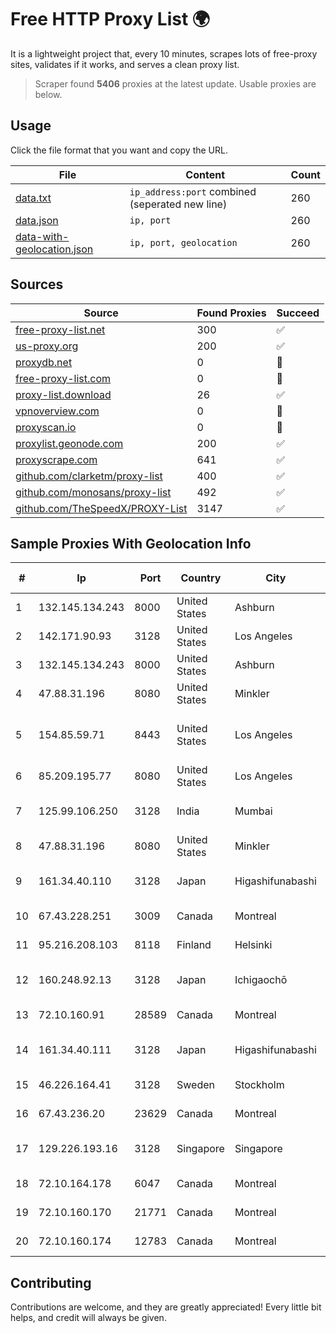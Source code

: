 
# Free HTTP Proxy List 🌍

It is a lightweight project that, every 10 minutes, scrapes lots of free-proxy sites, validates if it works, and serves a clean proxy list.


> Scraper found **5406** proxies at the latest update. Usable proxies are below.

## Usage

Click the file format that you want and copy the URL.


|File|Content|Count|
|----|-------|-----|
|[data.txt](https://raw.githubusercontent.com/themiralay/Proxy-List-World/master/data.txt)|`ip_address:port` combined (seperated new line)|260|
|[data.json](https://raw.githubusercontent.com/themiralay/Proxy-List-World/master/data.json)|`ip, port`|260|
|[data-with-geolocation.json](https://raw.githubusercontent.com/themiralay/Proxy-List-World/master/data-with-geolocation.json)|`ip, port, geolocation`|260|

## Sources

|Source|Found Proxies|Succeed|
|------|-------------|-------|
|[free-proxy-list.net](https://free-proxy-list.net)|300|✅|
|[us-proxy.org](https://www.us-proxy.org)|200|✅|
|[proxydb.net](http://proxydb.net)|0|🚫|
|[free-proxy-list.com](https://free-proxy-list.com/?page=&port=&type%5B%5D=http&type%5B%5D=https&up_time=0&search=Search)|0|🚫|
|[proxy-list.download](https://www.proxy-list.download/HTTP)|26|✅|
|[vpnoverview.com](https://vpnoverview.com/privacy/anonymous-browsing/free-proxy-servers)|0|🚫|
|[proxyscan.io](https://www.proxyscan.io)|0|🚫|
|[proxylist.geonode.com](https://proxylist.geonode.com/api/proxy-list?limit=300&page=1&sort_by=lastChecked&sort_type=desc&protocols=http,https)|200|✅|
|[proxyscrape.com](https://api.proxyscrape.com/v2/?request=displayproxies&protocol=http&timeout=10000&country=all&ssl=all&anonymity=all)|641|✅|
|[github.com/clarketm/proxy-list](https://raw.githubusercontent.com/clarketm/proxy-list/master/proxy-list-raw.txt)|400|✅|
|[github.com/monosans/proxy-list](https://raw.githubusercontent.com/monosans/proxy-list/main/proxies/http.txt)|492|✅|
|[github.com/TheSpeedX/PROXY-List](https://raw.githubusercontent.com/TheSpeedX/PROXY-List/master/http.txt)|3147|✅|


## Sample Proxies With Geolocation Info

|#|Ip|Port|Country|City|Internet Service Provider|
|-|--|----|-------|----|-------------------------|
|1|132.145.134.243|8000|United States|Ashburn|Oracle Corporation|
|2|142.171.90.93|3128|United States|Los Angeles|Multacom Corporation|
|3|132.145.134.243|8000|United States|Ashburn|Oracle Corporation|
|4|47.88.31.196|8080|United States|Minkler|Alibaba.com LLC|
|5|154.85.59.71|8443|United States|Los Angeles|Beijing Baidu Netcom Science and Technology Co., Ltd.|
|6|85.209.195.77|8080|United States|Los Angeles|Stark Industries Solutions LTD|
|7|125.99.106.250|3128|India|Mumbai|Hathway IP over Cable Internet Access|
|8|47.88.31.196|8080|United States|Minkler|Alibaba.com LLC|
|9|161.34.40.110|3128|Japan|Higashifunabashi|NTT PC Communications, Inc.|
|10|67.43.228.251|3009|Canada|Montreal|GloboTech Communications|
|11|95.216.208.103|8118|Finland|Helsinki|Hetzner Online GmbH|
|12|160.248.92.13|3128|Japan|Ichigaochō|NTT PC Communications, Inc.|
|13|72.10.160.91|28589|Canada|Montreal|GloboTech Communications|
|14|161.34.40.111|3128|Japan|Higashifunabashi|NTT PC Communications, Inc.|
|15|46.226.164.41|3128|Sweden|Stockholm|Aeza International LTD|
|16|67.43.236.20|23629|Canada|Montreal|GloboTech Communications|
|17|129.226.193.16|3128|Singapore|Singapore|Tencent Cloud Computing (Beijing) Co|
|18|72.10.164.178|6047|Canada|Montreal|GloboTech Communications|
|19|72.10.160.170|21771|Canada|Montreal|GloboTech Communications|
|20|72.10.160.174|12783|Canada|Montreal|GloboTech Communications|



## Contributing

Contributions are welcome, and they are greatly appreciated! Every
little bit helps, and credit will always be given.

